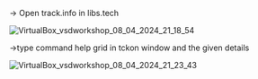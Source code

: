 -> Open track.info in libs.tech

![VirtualBox_vsdworkshop_08_04_2024_21_18_54](https://github.com/Santhosh1901/VSD_Digital_VLSI_SoC_design/assets/66910104/dc56c48c-5387-4b3b-b5c2-83a97c215dce)

->type command help grid in tckon window and the given details

![VirtualBox_vsdworkshop_08_04_2024_21_23_43](https://github.com/Santhosh1901/VSD_Digital_VLSI_SoC_design/assets/66910104/e06cf7e0-0ebd-4bc3-afc9-8c4d26b77220)



